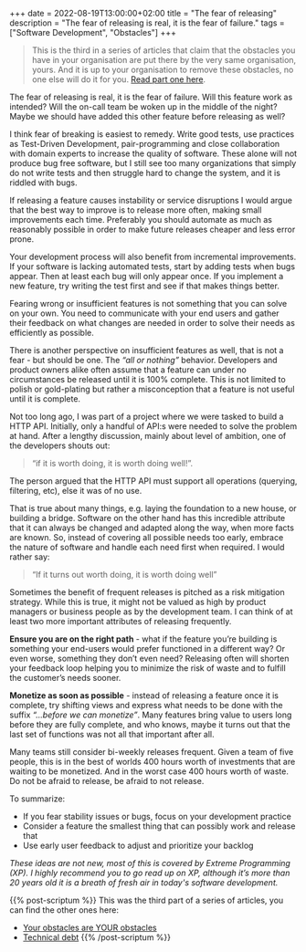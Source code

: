 +++
date = 2022-08-19T13:00:00+02:00
title = "The fear of releasing"
description = "The fear of releasing is real, it is the fear of failure."
tags = ["Software Development", "Obstacles"]
+++
> This is the third in a series of articles that claim that the obstacles you have in your organisation are put there by the very same organisation, yours. And it is up to your organisation to remove these obstacles, no one else will do it for you. [Read part one here](/article/your-obstacles-are-your-obstacles/).

The fear of releasing is real, it is the fear of failure. Will this feature work as intended? Will the on-call team be woken up in the middle of the night? Maybe we should have added this other feature before releasing as well?

I think fear of breaking is easiest to remedy. Write good tests, use practices as Test-Driven Development, pair-programming and close collaboration with domain experts to increase the quality of software. These alone will not produce bug free software, but I still see too many organizations that simply do not write tests and then struggle hard to change the system, and it is riddled with bugs.

If releasing a feature causes instability or service disruptions I would argue that the best way to improve is to release more often, making small improvements each time. Preferably you should automate as much as reasonably possible in order to make future releases cheaper and less error prone.

Your development process will also benefit from incremental improvements. If your software is lacking automated tests, start by adding tests when bugs appear. Then at least each bug will only appear once. If you implement a new feature, try writing the test first and see if that makes things better.

Fearing wrong or insufficient features is not something that you can solve on your own. You need to communicate with your end users and gather their feedback on what changes are needed in order to solve their needs as efficiently as possible.

There is another perspective on insufficient features as well, that is not a fear - but should be one. The _“all or nothing”_ behavior. Developers and product owners alike often assume that a feature can under no circumstances be released until it is 100% complete. This is not limited to polish or gold-plating but rather a misconception that a feature is not useful until it is complete.

Not too long ago, I was part of a project where we were tasked to build a HTTP API. Initially, only a handful of API:s were needed to solve the problem at hand. After a lengthy discussion, mainly about level of ambition, one of the developers shouts out:

> “if it is worth doing, it is worth doing well!”.

The person argued that the HTTP API must support all operations (querying, filtering, etc), else it was of no use.

That is true about many things, e.g. laying the foundation to a new house, or building a bridge. Software on the other hand has this incredible attribute that it can always be changed and adapted along the way, when more facts are known. So, instead of covering all possible needs too early, embrace the nature of software and handle each need first when required. I would rather say:

> “If it turns out worth doing, it is worth doing well”

Sometimes the benefit of frequent releases is pitched as a risk mitigation strategy. While this is true, it might not be valued as high by product managers or business people as by the development team. I can think of at least two more important attributes of releasing frequently.

**Ensure you are on the right path** - what if the feature you’re building is something your end-users would prefer functioned in a different way? Or even worse, something they don’t even need? Releasing often will shorten your feedback loop helping you to minimize the risk of waste and to fulfill the customer’s needs sooner.

**Monetize as soon as possible** - instead of releasing a feature once it is complete, try shifting views and express what needs to be done with the suffix _“…before we can monetize”_. Many features bring value to users long before they are fully complete, and who knows, maybe it turns out that the last set of functions was not all that important after all.

Many teams still consider bi-weekly releases frequent. Given a team of five people, this is in the best of worlds 400 hours worth of investments that are waiting to be monetized. And in the worst case 400 hours worth of waste. Do not be afraid to release, be afraid to not release.

To summarize:

- If you fear stability issues or bugs, focus on your development practice
- Consider a feature the smallest thing that can possibly work and release that
- Use early user feedback to adjust and prioritize your backlog

_These ideas are not new, most of this is covered by Extreme Programming (XP). I highly recommend you to go read up on XP, although it’s more than 20 years old it is a breath of fresh air in today's software development._

{{% post-scriptum %}}
This was the third part of a series of articles, you can find the other ones here:
- [Your obstacles are YOUR obstacles](/article/your-obstacles-are-your-obstacles/)
- [Technical debt](/article/technical-debt/)
{{% /post-scriptum %}}
